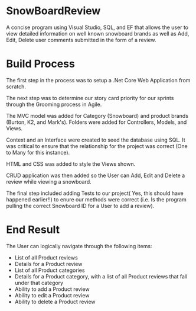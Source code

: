 # SnowBoardReview
A concise program using Visual Studio, SQL, and EF that allows the user to view detailed information on well known snowboard brands as well as Add, Edit, Delete user comments submitted in the form of a review.

# Build Process
The first step in the process was to setup a .Net Core Web Application from scratch.

The next step was to determine our story card priority for our sprints through the Grooming process in Agile.

The MVC model was added for Category (Snowboard) and product brands (Burton, K2, and Mark's).  Folders were added for Controllers, Models, and Views.

Context and an Interface were created to seed the database using SQL. It was critical to ensure that the relationship for the project was correct (One to Many for this instance).

HTML and CSS was added to style the Views shown.

CRUD application was then added so the User can Add, Edit and Delete a review while viewing a snowboard.

The final step included adding Tests to our project( Yes, this should have happened earlier!!) to enure our methods were correct (i.e. Is the program pulling the correct Snowboard ID for a User to add a review).

# End Result

The User can logically navigate through the following items:

* List of all Product reviews
* Details for a Product review
* List of all Product categories
* Details for a Product category, with a list of all Product reviews that fall under that category
* Ability to add a Product review
* Ability to edit a Product review
* Ability to delete a Product review




